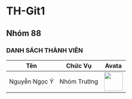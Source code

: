 # TH-Git1
## Nhóm 88
### DANH SÁCH THÀNH VIÊN
| Tên | Chức Vụ | Avata |
| ------ | ------ | ------ |
| Nguyễn Ngọc Ý | Nhóm Trưởng| <img src="https://img.pokemondb.net/artwork/large/cinccino.jpg" width="50">